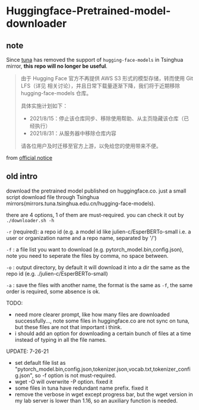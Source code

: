 # Huggingface-Pretrained-model-downloader

## note

Since [tuna](https://tuna.moe/) has removed the support of `hugging-face-models` in Tsinghua mirror, **this repo will no longer be useful**.

> 由于 Hugging Face 官方不再提供 AWS S3 形式的模型存储，转而使用 Git LFS（详见 相关讨论），并且日常下载量逐渐下降，我们将于近期移除 hugging-face-models 仓库。
>
> 具体实施计划如下：
>
> - 2021/8/15：停止该仓库同步、移除使用帮助、从主页隐藏该仓库（已经执行）
> - 2021/8/31：从服务器中移除仓库内容
> 
> 请各位用户及时迁移至官方上游，以免给您的使用带来不便。

from [official notice](https://mirrors.tuna.tsinghua.edu.cn/news/remove-hugging-face/)

## old intro

download the pretrained model published on huggingface.co. just a small script download file through Tsinghua mirrors(mirrors.tuna.tsinghua.edu.cn/hugging-face-models).

there are 4 options, 1 of them are must-required. you can check it out by `./downloader.sh -h`

`-r` (required): a repo id (e.g. a model id like julien-c/EsperBERTo-small i.e. a user or organization name and a repo name, separated by '/')

`-f` : a file list you want to download (e.g. pytorch_model.bin,config.json), note you need to seperate the files by comma, no space between.

`-o` : output directory, by default it will download it into a dir the same as the repo id (e.g. ./julien-c/EsperBERTo-small)

`-a` : save the files with another name, the format is the same as `-f`, the same order is required, some absence is ok.


TODO: 
- need more clearer prompt, like how many files are downloaded successfully..., note some files in huggingface.co are not sync on tuna, but these files are not that important i think.
- i should add an option for downloading a certain bunch of files at a time instead of typing in all the file names.


UPDATE:
7-26-21
- set default file list as "pytorch_model.bin,config.json,tokenizer.json,vocab.txt,tokenizer_config.json", so -f option is not must-required.
- wget -O will overwrite -P option. fixed it
- some files in tuna have redundant name prefix. fixed it
- remove the verbose in wget except progress bar, but the wget version in my lab server is lower than 1.16, so an auxiliary function is needed.
